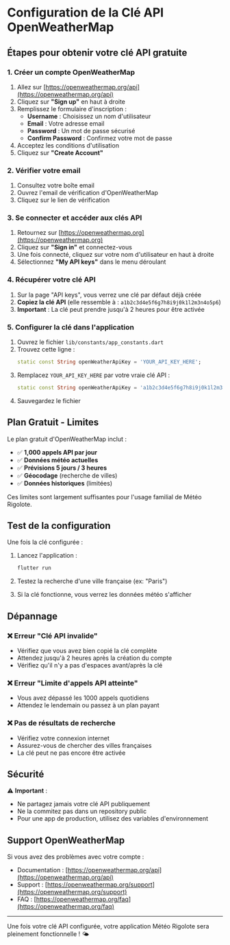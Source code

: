 # Configuration de la Clé API OpenWeatherMap

## Étapes pour obtenir votre clé API gratuite

### 1. Créer un compte OpenWeatherMap

1. Allez sur [https://openweathermap.org/api](https://openweathermap.org/api)
2. Cliquez sur **"Sign up"** en haut à droite
3. Remplissez le formulaire d'inscription :
   - **Username** : Choisissez un nom d'utilisateur
   - **Email** : Votre adresse email
   - **Password** : Un mot de passe sécurisé
   - **Confirm Password** : Confirmez votre mot de passe
4. Acceptez les conditions d'utilisation
5. Cliquez sur **"Create Account"**

### 2. Vérifier votre email

1. Consultez votre boîte email
2. Ouvrez l'email de vérification d'OpenWeatherMap
3. Cliquez sur le lien de vérification

### 3. Se connecter et accéder aux clés API

1. Retournez sur [https://openweathermap.org](https://openweathermap.org)
2. Cliquez sur **"Sign in"** et connectez-vous
3. Une fois connecté, cliquez sur votre nom d'utilisateur en haut à droite
4. Sélectionnez **"My API keys"** dans le menu déroulant

### 4. Récupérer votre clé API

1. Sur la page "API keys", vous verrez une clé par défaut déjà créée
2. **Copiez la clé API** (elle ressemble à : `a1b2c3d4e5f6g7h8i9j0k1l2m3n4o5p6`)
3. **Important** : La clé peut prendre jusqu'à 2 heures pour être activée

### 5. Configurer la clé dans l'application

1. Ouvrez le fichier `lib/constants/app_constants.dart`
2. Trouvez cette ligne :
   ```dart
   static const String openWeatherApiKey = 'YOUR_API_KEY_HERE';
   ```
3. Remplacez `YOUR_API_KEY_HERE` par votre vraie clé API :
   ```dart
   static const String openWeatherApiKey = 'a1b2c3d4e5f6g7h8i9j0k1l2m3n4o5p6';
   ```
4. Sauvegardez le fichier

## Plan Gratuit - Limites

Le plan gratuit d'OpenWeatherMap inclut :

- ✅ **1,000 appels API par jour**
- ✅ **Données météo actuelles**
- ✅ **Prévisions 5 jours / 3 heures**
- ✅ **Géocodage** (recherche de villes)
- ✅ **Données historiques** (limitées)

Ces limites sont largement suffisantes pour l'usage familial de Météo Rigolote.

## Test de la configuration

Une fois la clé configurée :

1. Lancez l'application :

   ```bash
   flutter run
   ```

2. Testez la recherche d'une ville française (ex: "Paris")

3. Si la clé fonctionne, vous verrez les données météo s'afficher

## Dépannage

### ❌ Erreur "Clé API invalide"

- Vérifiez que vous avez bien copié la clé complète
- Attendez jusqu'à 2 heures après la création du compte
- Vérifiez qu'il n'y a pas d'espaces avant/après la clé

### ❌ Erreur "Limite d'appels API atteinte"

- Vous avez dépassé les 1000 appels quotidiens
- Attendez le lendemain ou passez à un plan payant

### ❌ Pas de résultats de recherche

- Vérifiez votre connexion internet
- Assurez-vous de chercher des villes françaises
- La clé peut ne pas encore être activée

## Sécurité

⚠️ **Important** :

- Ne partagez jamais votre clé API publiquement
- Ne la commitez pas dans un repository public
- Pour une app de production, utilisez des variables d'environnement

## Support OpenWeatherMap

Si vous avez des problèmes avec votre compte :

- Documentation : [https://openweathermap.org/api](https://openweathermap.org/api)
- Support : [https://openweathermap.org/support](https://openweathermap.org/support)
- FAQ : [https://openweathermap.org/faq](https://openweathermap.org/faq)

---

Une fois votre clé API configurée, votre application Météo Rigolote sera pleinement fonctionnelle ! 🌤️
